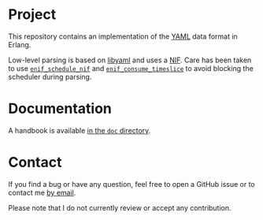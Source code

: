 # Project
This repository contains an implementation of the [YAML](https://yaml.org)
data format in Erlang.

Low-level parsing is based on [libyaml](https://github.com/yaml/libyaml) and
uses a [NIF](https://erlang.org/doc/man/erl_nif.html). Care has been taken to
use
[`enif_schedule_nif`](https://erlang.org/doc/man/erl_nif.html#enif_schedule_nif)
and
[`enif_consume_timeslice`](https://erlang.org/doc/man/erl_nif.html#enif_consume_timeslice)
to avoid blocking the scheduler during parsing.

# Documentation
A handbook is available [in the `doc`
directory](https://github.com/exograd/erl-yaml/blob/master/doc/handbook.md).

# Contact
If you find a bug or have any question, feel free to open a GitHub issue or to
contact me [by email](mailto:khaelin@gmail.com).

Please note that I do not currently review or accept any contribution.

